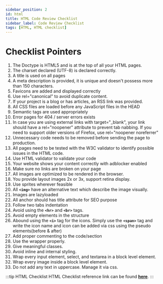 ```yaml
---
sidebar_position: 2
id: html
title: HTML Code Review Checklist
sidebar_label: Code Review Checklist
tags: [HTML, HTML checklist]
---
```


# Checklist Pointers

1. The Doctype is HTML5 and is at the top of all your HTML pages.
2. The charset declared (UTF-8) is declared correctly.
3. A title is used on all pages
4. A meta description is provided, it is unique and doesn't possess more than 150 characters.
5. Favicons are added and displayed correctly
6. Use rel="canonical" to avoid duplicate content.
7. If your project is a blog or has articles, an RSS link was provided.
8. All CSS files are loaded before any JavaScript files in the HEAD
9. Semantic tags are used appropriately
10. Error pages for 404 / server errors exists
11. In case you are using external links with target="_blank", your link should have a rel="noopener" attribute to prevent tab nabbing. If you need to support older versions of Firefox, use rel="noopener noreferrer"
12. Unnecessary code needs to be removed before sending the page to production.
13. All pages need to be tested with the W3C validator to identify possible issues in the HTML code.
14. Use HTML validator to validate your code
15. Your website shows your content correctly with adblocker enabled
16. Make sure no links are broken on your page 
17. All images are optimized to be rendered in the browser.
18. You provide layout images 2x or 3x, support retina display.
19. Use sprites wherever feasible
20. All **`<img>`** have an alternative text which describe the image visually.
21. Images are lazyloaded
22. All anchor should has title attribute for SEO purpose
23. Follow two tabs indentation
24. Avoid using the **`<hr>`** and **`<br>`** tags.
25. Avoid empty elements in the structure
26. Abound using the **`<i>`** tag for the icons. Simply use the **`<span>`** tag and write the icon name and icon can be added via css using the pseudo elements(before & after)
27. Add proper commenting to the code/section
28. Use the wrapper properly.
29. Give meaningful classes.
30. Avoid inline and internal styling.
31. Wrap every input element, select, and textarea in a block level element.
32. Wrap every image inside a block level element.
33. Do not add any text in uppercase. Manage it via css.

:::tip HTML Checklist
HTML Checklist reference link can be found [**here**](https://docs.google.com/spreadsheets/d/1kbpSVE_ysY8Is5qvuWfCDTTTMp_Wtt5js7FBZzqGODk/edit#gid=20521288).
:::